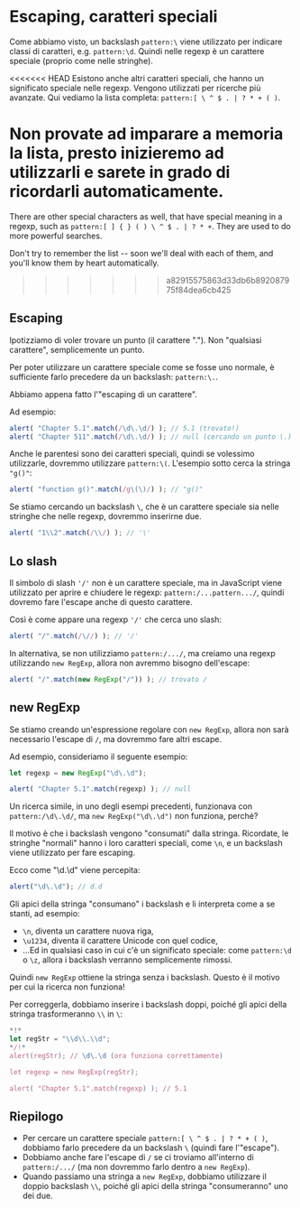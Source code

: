 
# Escaping, caratteri speciali

Come abbiamo visto, un backslash `pattern:\` viene utilizzato per indicare classi di caratteri, e.g. `pattern:\d`. Quindi nelle regexp è un carattere speciale (proprio come nelle stringhe).

<<<<<<< HEAD
Esistono anche altri caratteri speciali, che hanno un significato speciale nelle regexp. Vengono utilizzati per ricerche più avanzate. Qui vediamo la lista completa: `pattern:[ \ ^ $ . | ? * + ( )`.

Non provate ad imparare a memoria la lista, presto inizieremo ad utilizzarli e sarete in grado di ricordarli automaticamente.
=======
There are other special characters as well, that have special meaning in a regexp, such as `pattern:[ ] { } ( ) \ ^ $ . | ? * +`. They are used to do more powerful searches.

Don't try to remember the list -- soon we'll deal with each of them, and you'll know them by heart automatically.
>>>>>>> a82915575863d33db6b892087975f84dea6cb425

## Escaping

Ipotizziamo di voler trovare un punto (il carattere "."). Non "qualsiasi carattere", semplicemente un punto.

Per poter utilizzare un carattere speciale come se fosse uno normale, è sufficiente farlo precedere da un backslash: `pattern:\.`.

Abbiamo appena fatto l'"escaping di un carattere".

Ad esempio:
```js run
alert( "Chapter 5.1".match(/\d\.\d/) ); // 5.1 (trovato!)
alert( "Chapter 511".match(/\d\.\d/) ); // null (cercando un punto \.)
```

Anche le parentesi sono dei caratteri speciali, quindi se volessimo utilizzarle, dovremmo utilizzare `pattern:\(`. L'esempio sotto cerca la stringa `"g()"`:

```js run
alert( "function g()".match(/g\(\)/) ); // "g()"
```

Se stiamo cercando un backslash `\`, che è un carattere speciale sia nelle stringhe che nelle regexp, dovremmo inserirne due.

```js run
alert( "1\\2".match(/\\/) ); // '\'
```

## Lo slash

Il simbolo di slash `'/'` non è un carattere speciale, ma in JavaScript viene utilizzato per aprire e chiudere le regexp: `pattern:/...pattern.../`, quindi dovremo fare l'escape anche di questo carattere.

Così è come appare una regexp `'/'` che cerca uno slash:

```js run
alert( "/".match(/\//) ); // '/'
```

In alternativa, se non utilizziamo `pattern:/.../`, ma creiamo una regexp utilizzando `new RegExp`, allora non avremmo bisogno dell'escape:

```js run
alert( "/".match(new RegExp("/")) ); // trovato /
```

## new RegExp

Se stiamo creando un'espressione regolare con `new RegExp`, allora non sarà necessario l'escape di `/`, ma dovremmo fare altri escape.

Ad esempio, consideriamo il seguente esempio:

```js run
let regexp = new RegExp("\d\.\d");

alert( "Chapter 5.1".match(regexp) ); // null
```

Un ricerca simile, in uno degli esempi precedenti, funzionava con `pattern:/\d\.\d/`, ma `new RegExp("\d\.\d")` non funziona, perché?

Il motivo è che i backslash vengono "consumati" dalla stringa. Ricordate, le stringhe "normali" hanno i loro caratteri speciali, come `\n`, e un backslash viene utilizzato per fare escaping.

Ecco come "\d\.\d" viene percepita:

```js run
alert("\d\.\d"); // d.d
```

Gli apici della stringa "consumano" i backslash e li interpreta come a se stanti, ad esempio:

- `\n`, diventa un carattere nuova riga,
- `\u1234`, diventa il carattere Unicode con quel codice,
- ...Ed in qualsiasi caso in cui c'è un significato speciale: come `pattern:\d` o `\z`, allora i backslash verranno semplicemente rimossi.

Quindi `new RegExp` ottiene la stringa senza i backslash. Questo è il motivo per cui la ricerca non funziona!

Per correggerla, dobbiamo inserire i backslash doppi, poiché gli apici della stringa trasformeranno `\\` in `\`:

```js run
*!*
let regStr = "\\d\\.\\d";
*/!*
alert(regStr); // \d\.\d (ora funziona correttamente)

let regexp = new RegExp(regStr);

alert( "Chapter 5.1".match(regexp) ); // 5.1
```

## Riepilogo

- Per cercare un carattere speciale `pattern:[ \ ^ $ . | ? * + ( )`, dobbiamo farlo precedere da un backslash `\` (quindi fare l'"escape").
- Dobbiamo anche fare l'escape di `/` se ci troviamo all'interno di `pattern:/.../` (ma non dovremmo farlo dentro a `new RegExp`).
- Quando passiamo una stringa a `new RegExp`, dobbiamo utilizzare il doppio backslash `\\`, poiché gli apici della stringa "consumeranno" uno dei due.
